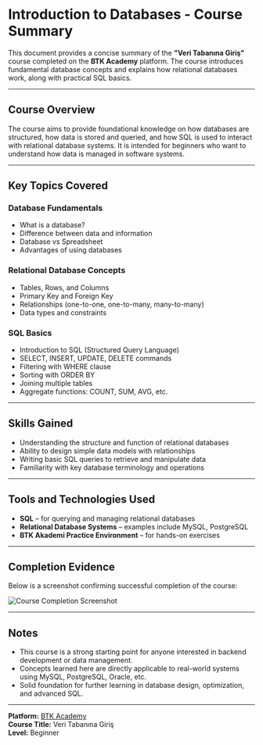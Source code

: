 # Introduction to Databases - Course Summary

This document provides a concise summary of the **"Veri Tabanına Giriş"** course completed on the **BTK Academy** platform. The course introduces fundamental database concepts and explains how relational databases work, along with practical SQL basics.

---

## Course Overview

The course aims to provide foundational knowledge on how databases are structured, how data is stored and queried, and how SQL is used to interact with relational database systems. It is intended for beginners who want to understand how data is managed in software systems.

---

## Key Topics Covered

### Database Fundamentals

- What is a database?
- Difference between data and information
- Database vs Spreadsheet
- Advantages of using databases

### Relational Database Concepts

- Tables, Rows, and Columns
- Primary Key and Foreign Key
- Relationships (one-to-one, one-to-many, many-to-many)
- Data types and constraints

### SQL Basics

- Introduction to SQL (Structured Query Language)
- SELECT, INSERT, UPDATE, DELETE commands
- Filtering with WHERE clause
- Sorting with ORDER BY
- Joining multiple tables
- Aggregate functions: COUNT, SUM, AVG, etc.

---

## Skills Gained

- Understanding the structure and function of relational databases
- Ability to design simple data models with relationships
- Writing basic SQL queries to retrieve and manipulate data
- Familiarity with key database terminology and operations

---

## Tools and Technologies Used

- **SQL** – for querying and managing relational databases  
- **Relational Database Systems** – examples include MySQL, PostgreSQL  
- **BTK Akademi Practice Environment** – for hands-on exercises  

---

## Completion Evidence

Below is a screenshot confirming successful completion of the course:

![Course Completion Screenshot](./screenshots/completion-screenshot.png)

---

## Notes

- This course is a strong starting point for anyone interested in backend development or data management.
- Concepts learned here are directly applicable to real-world systems using MySQL, PostgreSQL, Oracle, etc.
- Solid foundation for further learning in database design, optimization, and advanced SQL.

---

**Platform:** [BTK Academy](https://www.btkakademi.gov.tr)  
**Course Title:** Veri Tabanına Giriş  
**Level:** Beginner  
